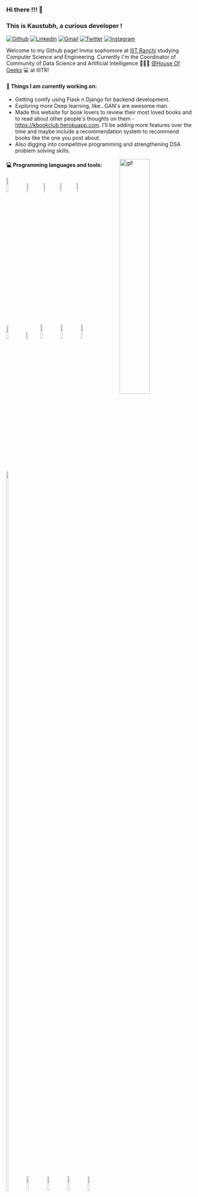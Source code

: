 ### Hi there !!! 👋 
### This is Kaustubh, a curious developer !

[![Github](https://img.shields.io/badge/-Github-000?style=flat&logo=Github&logoColor=white)](https://github.com/kaustubh-s1)
[![Linkedin](https://img.shields.io/badge/-LinkedIn-blue?style=flat&logo=Linkedin&logoColor=white)](https://www.linkedin.com/in/kaustubhshukla84)
[![Gmail](https://img.shields.io/badge/-Gmail-c14438?style=flat&logo=Gmail&logoColor=white)](mailto:kaustubh08.ugcs20@iiitranchi.ac.in)
[![Twitter](https://img.shields.io/twitter/url/https/twitter.com/cloudposse.svg?style=social&label=@kaus_mos)](https://twitter.com/kaus_mos)
[![Instagram](https://img.shields.io/badge/-Instagram-833AB4?style=plastic&logo=Instagram)](https://www.instagram.com/_kaus.tubh/)

Welcome to my Github page!
Imma sophomore at [IIIT Ranchi](https://github.com/iiitranchi) studying Computer Science and Engineering. Currently I'm the Coordinator of Community of Data Science and Artificial Intelligence 🙍🏽‍♂️ [@House Of Geeks](https://github.com/houseofgeeks) 💻 at IIITR!  

#### 🌱 Things I am currently working on: 
- Getting comfy using Flask n Django for backend development.
- Exploring more Deep learning, like...GAN's are awesome man.
- Made this website for book lovers to review their most loved books and to read about other people's thoughts on them - https://kbookclub.herokuapp.com. I'll be       adding more features over the time and maybe include a recommendation system to recommend books like the one you post about. 
- Also digging into competitive programming and strengthening DSA problem solving skills.

<img align="right" alt="gif" src="https://media.giphy.com/media/1C8bHHJturSx2/giphy.gif" width="40%" height="auto" />

#### :computer: Programming languages and tools: 
<p>
<code><img width="10%" src="https://upload.wikimedia.org/wikipedia/commons/thumb/c/c3/Python-logo-notext.svg/1024px-Python-logo-notext.svg.png"></code>
<code><img width="8%" src="https://www.vectorlogo.zone/logos/javascript/javascript-vertical.svg"></code>
<code><img width="8%" src="https://upload.wikimedia.org/wikipedia/commons/thumb/1/18/ISO_C%2B%2B_Logo.svg/612px-ISO_C%2B%2B_Logo.svg.png"></code>
<code><img width="8%" src="https://static.cdnlogo.com/logos/j/8/java.svg"></code>
<code><img width="8%" src="https://www.vectorlogo.zone/logos/golang/golang-icon.svg"></code>
<br/>
<code><img width="9.5%" src="https://upload.wikimedia.org/wikipedia/commons/thumb/6/61/HTML5_logo_and_wordmark.svg/2048px-HTML5_logo_and_wordmark.svg.png"></code>
<code><img width="6.9%" src="https://upload.wikimedia.org/wikipedia/commons/thumb/3/3d/CSS.3.svg/1200px-CSS.3.svg.png"></code>
<code><img width="10%" src="https://www.vectorlogo.zone/logos/pocoo_flask/pocoo_flask-ar21.svg"></code>
<code><img width="10%" src="https://www.vectorlogo.zone/logos/mysql/mysql-ar21.svg"></code>
<code><img width="10%" src="https://www.vectorlogo.zone/logos/djangoproject/djangoproject-icon.svg"></code>
<br/>
<code><img width="10%" height="70%" src="https://upload.wikimedia.org/wikipedia/commons/thumb/3/31/NumPy_logo_2020.svg/2560px-NumPy_logo_2020.svg.png"></code>
<code><img width="10%" src="https://datascientyst.com/content/images/2021/11/subscribe_icon-1.svg"></code>
<code><img width="10%" src="https://upload.wikimedia.org/wikipedia/commons/thumb/8/84/Matplotlib_icon.svg/1024px-Matplotlib_icon.svg.png"></code>
<code><img width="10%" src="https://www.vectorlogo.zone/logos/tensorflow/tensorflow-icon.svg"></code>
<code><img width="10%" src="https://www.vectorlogo.zone/logos/git-scm/git-scm-ar21.svg"></code>
<code><img width="10%" src="https://cdn-icons-png.flaticon.com/512/873/873120.png"></code>
<code><img width="10%" src="https://cdn.worldvectorlogo.com/logos/bootstrap-5-1.svg"></code>
<code><img width="10%" src="https://cdn.worldvectorlogo.com/logos/docker.svg"></code>
</p>
